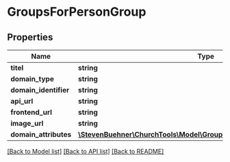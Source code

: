 # GroupsForPersonGroup

## Properties
Name | Type | Description | Notes
------------ | ------------- | ------------- | -------------
**titel** | **string** |  | [optional] 
**domain_type** | **string** |  | [optional] 
**domain_identifier** | **string** |  | [optional] 
**api_url** | **string** |  | [optional] 
**frontend_url** | **string** |  | [optional] 
**image_url** | **string** |  | [optional] 
**domain_attributes** | [**\StevenBuehner\ChurchTools\Model\GroupDomainObject1DomainAttributes**](GroupDomainObject1DomainAttributes.md) |  | [optional] 

[[Back to Model list]](../../README.md#documentation-for-models) [[Back to API list]](../../README.md#documentation-for-api-endpoints) [[Back to README]](../../README.md)

